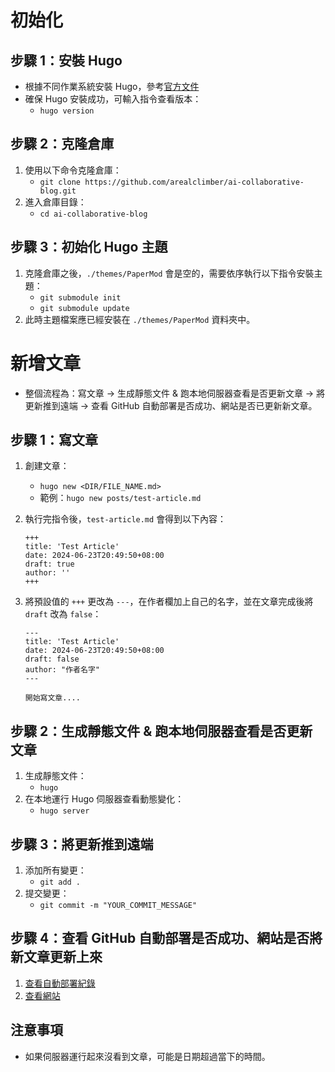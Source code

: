 # 初始化

## 步驟 1：安裝 Hugo

- 根據不同作業系統安裝 Hugo，參考[官方文件](https://gohugo.io/installation/)
- 確保 Hugo 安裝成功，可輸入指令查看版本：
  - `hugo version`

## 步驟 2：克隆倉庫

1. 使用以下命令克隆倉庫：
   - `git clone https://github.com/arealclimber/ai-collaborative-blog.git`
2. 進入倉庫目錄：
   - `cd ai-collaborative-blog`

## 步驟 3：初始化 Hugo 主題

1. 克隆倉庫之後，`./themes/PaperMod` 會是空的，需要依序執行以下指令安裝主題：
   - `git submodule init`
   - `git submodule update`
2. 此時主題檔案應已經安裝在 `./themes/PaperMod` 資料夾中。

# 新增文章

- 整個流程為：寫文章 → 生成靜態文件 & 跑本地伺服器查看是否更新文章 → 將更新推到遠端 → 查看 GitHub 自動部署是否成功、網站是否已更新新文章。

## 步驟 1：寫文章

1. 創建文章：
   - `hugo new <DIR/FILE_NAME.md>`
   - 範例：`hugo new posts/test-article.md`
2. 執行完指令後，`test-article.md` 會得到以下內容：

   ```tsx
   +++
   title: 'Test Article'
   date: 2024-06-23T20:49:50+08:00
   draft: true
   author: ''
   +++

   ```

3. 將預設值的 `+++` 更改為 `---`，在作者欄加上自己的名字，並在文章完成後將 `draft` 改為 `false`：

   ```tsx
   ---
   title: 'Test Article'
   date: 2024-06-23T20:49:50+08:00
   draft: false
   author: "作者名字"
   ---

   開始寫文章....

   ```

## 步驟 2：生成靜態文件 & 跑本地伺服器查看是否更新文章

1. 生成靜態文件：
   - `hugo`
2. 在本地運行 Hugo 伺服器查看動態變化：
   - `hugo server`

## 步驟 3：將更新推到遠端

1. 添加所有變更：
   - `git add .`
2. 提交變更：
   - `git commit -m "YOUR_COMMIT_MESSAGE"`

## 步驟 4：查看 GitHub 自動部署是否成功、網站是否將新文章更新上來

1. [查看自動部署紀錄](https://github.com/arealclimber/ai-collaborative-blog/deployments/Production)
2. [查看網站](https://ai-co-blog.vercel.app/)

## 注意事項

- 如果伺服器運行起來沒看到文章，可能是日期超過當下的時間。
